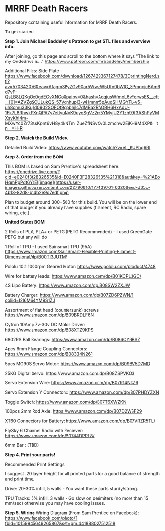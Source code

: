# MRRF Death Racers
Repository containing useful information for MRRF Death Racers.

To get started:

<b>Step 1. Join Michael Baddeley's Patreon to get STL files and overview info.</b> 

After joining, go this page and scroll to the bottom where it says "The link to my  Ondedrive is…"
https://www.patreon.com/mrbaddeley/membership

Additional Files:
Side Plate - https://www.facebook.com/download/1267429367127478/3DprintingNerd.stl?av=570342076&eav=Afagm3PyZGv90ar5WwzW5Ufn0bWlG_SPmqcjcBAm6d7vF-QsLB8LQKgOe0gdEGvXNGo&paipv=0&hash=AcqjusWfmoL6vFerwsE&__cft__[0]=AZVZgSCULukQS-57Vqnhupl3-wHmnm5pAudSHMGYFL-v5-uh8cmu33Kujld0902SOFOt9gpbhjIc7dMBa2RAOBH6HxAdU-1Fk7L8RhwkPXnQPA7y7etIyuNvK9uyoSgVz2m5YMyjU2Y1zh99f3AShPyVMXsvKhI4m-MXwYc0Zr73ssKpnt6vH8y4kNTm_ZueZfNSvXv0Lzmchw2EjKH9M4XP&__tn__=H-R

<b>Step 2. Watch the Build Video.</b> 

Detailed Build Video:
https://www.youtube.com/watch?v=eL_KUPhg6RI

<b>Step 3. Order from the BOM </b>

This BOM is based on Sam Prentice's spreadsheet here:
https://onedrive.live.com/?cid=e0240f3f28326535&id=E0240F3F28326535%21318&authkey=%21AEoHqmPpPdt6YsE![image](https://user-images.githubusercontent.com/22796810/177439761-63208eed-d35c-4b13-82d8-b14b2e9d7edf.png)

Plan to budget around $300-$500 for this build. You will be on the lower end of that budget if you already have supplies (filament, RC Radio, spare wiring, etc.).

<b>United States BOM</b>

2 Rolls of PLA, PLA+ or PETG (PETG Recommended)  - I used GreenGate PETG but any will do

1 Roll of TPU - I used Sainsmart TPU (95A) https://www.amazon.com/SainSmart-Flexible-Printing-Filament-Dimensional/dp/B00TI3JUTM/

Pololu 10:1 1000rpm Geared Motor: https://www.pololu.com/product/4748

Wire for battery leads: https://www.amazon.com/dp/B01KCPL3GC/

4S Lipo Battery: https://www.amazon.com/dp/B08SW2ZXJW

Battery Charger: https://www.amazon.com/dp/B07ZD6PZWN/?coliid=I2I6M64YM9S1ZJ

Assortment of flat head (countersunk) screws: https://www.amazon.com/dp/B09BRDLF6N

Cytron 10Amp 7v-30v DC Motor Driver: https://www.amazon.com/dp/B08XTZ9KPS

6802RS Ball Bearings: https://www.amazon.com/dp/B086CYRBSZ

4pcs 6mm Flange Coupling Connectors: https://www.amazon.com/dp/B08334N261

5pcs MG90S Servo Motor: https://www.amazon.com/dp/B09BV5D7MD

25KG Digital Servo: https://www.amazon.com/dp/B08ZSPVKQ3

Servo Extension Wire: https://www.amazon.com/dp/B07R14N3Z6

Servo Extension Y Connectors: https://www.amazon.com/dp/B07PHDYZXN

Toggle Switch: https://www.amazon.com/dp/B07T6XWZKN

100pcs 2mm Rod Axle: https://www.amazon.com/dp/B07D2WSF29 

XT60 Connectors for Battery: https://www.amazon.com/dp/B07VRZR5TL/

FlySky 6 Channel Radio with Reciever: https://www.amazon.com/dp/B0744DPPL8/

6mm Bar : (TBD)

<b>Step 4. Print your parts!</b>

Recommended Print Settings

I suggest .20 layer height for all printed parts for a good balance of strength and print time.

Drive: 20-30% infill, 5 walls - You want these parts sturdy/strong. 

TPU Tracks: 5% infill, 3 walls - Go slow on perimiters (no more than 15 mm/sec) otherwise you may have cooling issues.

<b>Step 5. Wiring</b>
Wiring Diagram (From Sam Prentice on Facebook):
https://www.facebook.com/photo/?fbid=10159945649265867&set=gm.441888027512518

